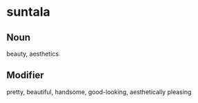 suntala
===

Noun
---

beauty, aesthetics

Modifier
---

pretty, beautiful, handsome, good-looking, aesthetically pleasing